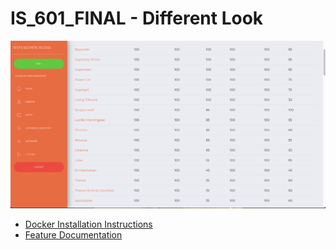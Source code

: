 # IS_601_FINAL - Different Look

![New Look](app/static/assets/img/NewLook.png)


* [Docker Installation Instructions](Installation_instructions_for_using_the_app_with_Docker_Document.pdf)
* [Feature Documentation](Documentation_for_IS601_Final_Team_Project.pdf)

